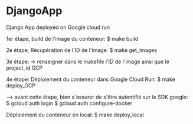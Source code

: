 # DjangoApp
Django App deployed on Google cloud run

1er étape, build de l'image du conteneur:
    $ make build

2e étape, Récupération de l'ID de l'image:
    $ make get_images

3e étape:
    -> renseigner dans le makefile l'ID de l'image ainsi que le project_id GCP

4e étape: Déploiement du conteneur dans Google Cloud Run: 
    $ make deploy_GCP

--> avant cette étape, bien s'assurer de s'être autentifié sur le SDK google:
        $ gcloud auth login
        $ gcloud auth configure-docker


Déploiement du conteneur en local: 
    $ make deploy_local 